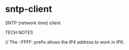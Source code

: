 # sntp-client

SNTP (network time) client


TECH NOTES

// The ::FFFF: prefix allows the IP4 address to work in IP6.
